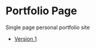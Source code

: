 # Portfolio Page
Single page personal portfolio site 


+ [Version 1](https://AynsleyLongridge.github.io/personal-portfolio/version-1.html)
